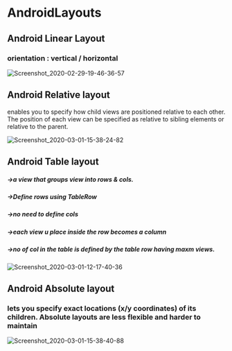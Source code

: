 # AndroidLayouts
## Android Linear Layout
### orientation : vertical / horizontal 
![Screenshot_2020-02-29-19-46-36-57](https://user-images.githubusercontent.com/43209043/75609484-08f3b000-5b2f-11ea-8e37-7804d686b356.jpg)
## Android Relative layout
enables you to specify how child views are positioned relative to each other. The position of each view can be specified as relative to sibling elements or relative to the parent.

![Screenshot_2020-03-01-15-38-24-82](https://user-images.githubusercontent.com/43209043/75623716-f16e0300-5bd2-11ea-87a1-a3cbcdf09366.jpg)

## Android Table layout
##### ->a view that groups view into rows & cols.
##### ->Define rows using TableRow
##### ->no need to define cols
##### ->each view u place inside the row becomes a column
##### ->no of col in the table is defined by the table row having maxm views.

![Screenshot_2020-03-01-12-17-40-36](https://user-images.githubusercontent.com/43209043/75623735-2712ec00-5bd3-11ea-9cb9-66dd56f1c96e.jpg)

 ## Android Absolute layout
 
 ### lets you specify exact locations (x/y coordinates) of its children. Absolute layouts are less flexible and harder to maintain
 
 ![Screenshot_2020-03-01-15-38-40-88](https://user-images.githubusercontent.com/43209043/75623768-7a853a00-5bd3-11ea-9113-d1822d47031e.jpg)

